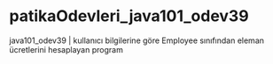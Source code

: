 # patikaOdevleri_java101_odev39
java101_odev39 | kullanıcı bilgilerine göre Employee sınıfından eleman ücretlerini hesaplayan program
